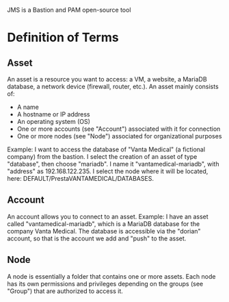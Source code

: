 JMS is a Bastion and PAM open-source tool

# Definition of Terms
## Asset

An asset is a resource you want to access: a VM, a website, a MariaDB database, a network device (firewall, router, etc.).
An asset mainly consists of:

- A name
- A hostname or IP address
- An operating system (OS)
- One or more accounts (see "Account") associated with it for connection
- One or more nodes (see "Node") associated for organizational purposes

Example: I want to access the database of "Vanta Medical" (a fictional company) from the bastion.
I select the creation of an asset of type "database", then choose "mariadb".
I name it "vantamedical-mariadb", with "address" as 192.168.122.235.
I select the node where it will be located, here: DEFAULT/PrestaVANTAMEDICAL/DATABASES.

## Account

An account allows you to connect to an asset.
Example: I have an asset called "vantamedical-mariadb", which is a MariaDB database for the company Vanta Medical. The database is accessible via the "dorian" account, so that is the account we add and "push" to the asset.

## Node

A node is essentially a folder that contains one or more assets.
Each node has its own permissions and privileges depending on the groups (see "Group") that are authorized to access it.
